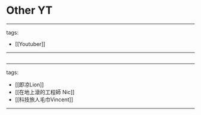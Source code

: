 # Other YT

---
tags:
  - [[Youtuber]]
---

## 
---
tags:
  - [[即凉Lion]]
  - [[在地上滾的工程師 Nic]]
  - [[科技旅人毛巾Vincent]]
  
---
